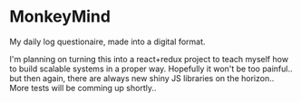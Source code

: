 # MonkeyMind
My daily log questionaire, made into a digital format.

I'm planning on turning this into a react+redux project to teach myself how to build scalable systems in a proper way.
Hopefully it won't be too painful.. but then again, there are always new shiny JS libraries on the horizon..
More tests will be comming up shortly..
